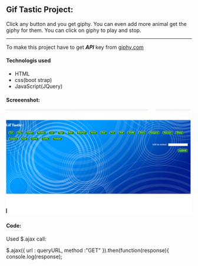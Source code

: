 ## Gif Tastic Project:

Click any button and you get giphy. You can even add more animal get the giphy for them.
You can click on giphy to play and stop.
_____

To make this project have to get ***API*** key from [giphy.com](giphy.com)

#### Technologis used
* HTML
* css(boot strap)
* JavaScript(JQuery)

#### Screeenshot:
![](gif.png)

#### Code:

Used $.ajax call:

   $.ajax({
       url : queryURL,
       method :"GET" 
   }).then(function(response){
    console.log(response);




